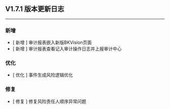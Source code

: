 ## V1.7.1 版本更新日志

---

### 新增

- [ 新增 ] 审计报表嵌入新版BKVision页面
- [ 新增 ] 审计报表查看记入审计操作日志并上报审计中心

### 优化

- [ 优化 ] 事件生成风险逻辑优化

### 修复

- [ 修复 ] 修复风险责任人顺序异常问题
